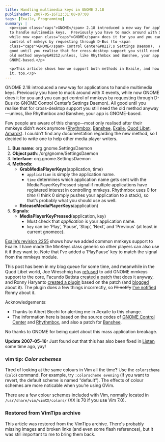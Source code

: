```yaml
---
title: Handling multimedia keys in GNOME 2.18
publishedAt: 2007-05-16T12:31:00-07:00
tags: [Exaile, Programming]
summary: |
  <p><span class="caps">GNOME</span> 2.18 introduced a new way for applications
  to handle multimedia keys.  Previously you have to muck around with X events,
  while now <span class="caps">GNOME</span> does it for you and you can get
  control of mmkeys by requesting through D-Bus (to <span
  class="caps">GNOME</span> Control Center&#8217;s Settings Daemon).  All
  good until you realise that for cross-desktop support you still need the
  old method anyway&#8212;unless, like Rhythmbox and Banshee, your app is
  GNOME-based.</p>

  <p>This article shows how we support both methods in Exaile, and how you can do
  it, too.</p>
---
```

<p><span class="caps">GNOME</span> 2.18 introduced a new way for applications
to handle multimedia keys.  Previously you have to muck around with X events,
while now <span class="caps">GNOME</span> does it for you and you can get
control of mmkeys by requesting through D-Bus (to <span
class="caps">GNOME</span> Control Center&#8217;s Settings Daemon).  All
good until you realise that for cross-desktop support you still need the
old method anyway&#8212;unless, like Rhythmbox and Banshee, your app is
GNOME-based.</p>

<p>Few people are aware of this change&#8212;most only realised after their
mmkeys didn&#8217;t work anymore (<a
href="https://bugs.launchpad.net/ubuntu/+source/rhythmbox/+bug/32917">Rhythmbox</a>,
<a href="http://bugzilla.gnome.org/show_bug.cgi?id=395433">Banshee</a>, <a
href="http://www.exaile.org/trac/ticket/399">Exaile</a>, <a
href="https://bugs.launchpad.net/ubuntu/+source/quodlibet/+bug/43464/comments/23">Quod
Libet</a>, <a href="http://bugs.kde.org/show_bug.cgi?id=145239">Amarok</a>).  I
couldn&#8217;t find any documentation regarding the new method, so I decided to
write one to help other media player writers.</p>

1. <strong>Bus name</strong>: org.gnome.SettingsDaemon
2. <strong>Object path</strong>: /org/gnome/SettingsDaemon
3. <strong>Interface</strong>: org.gnome.SettingsDaemon
4. <strong>Methods</strong>:
    * <strong>GrabMediaPlayerKeys</strong>(application, time)
        * `application` is simply the application name.
        * `time` determines which application name gets sent with the
          MediaPlayerKeyPressed signal if multiple applications have registered
          interest in controlling mmkeys.  Rhythmbox uses 0 for <em>time</em>
          (I think 0 simply pushes your application to a stack), so
          that&#8217;s probably what you should use as well.
    * <strong>ReleaseMediaPlayerKeys</strong>(application)
5. <strong>Signals</strong>:
    * <strong>MediaPlayerKeyPressed</strong>(application, key)
        * Must check that <em>application</em> is your application name.
        * `key` can be &#8216;Play&#8217;, &#8216;Pause&#8217;,
          &#8216;Stop&#8217;, &#8216;Next&#8217;, and &#8216;Previous&#8217;
          (at least in current gnomecc).

<p><a href="http://exaile.org/trac/changeset/2255">Exaile&#8217;s revision
2255</a> shows how we added common mmkeys support to Exaile.  I have made the
MmKeys class generic so other players can also use it if they want to.  Note
that I&#8217;ve added a &#8216;PlayPause&#8217; key to match the signal from
the mmkeys module.</p>

<p>This post has been in my blog queue for some time, and meanwhile in the Quod
Libet world, Joe Wreschnig has <a
href="https://bugs.launchpad.net/ubuntu/+source/quodlibet/+bug/43464/comments/21">refused</a>
to add <span class="caps">GNOME</span> mmkeys support to the core, Facundo
Batista <a
href="https://bugs.launchpad.net/ubuntu/+source/quodlibet/+bug/43464/comments/23">created
a patch</a> that does it anyway, and Ronny Haryanto <a
href="https://bugs.launchpad.net/ubuntu/+source/quodlibet/+bug/43464/comments/25">created
a plugin</a> based on the patch (and <a
href="http://ronny.haryan.to/archives/2007/05/11/d-bus-multimedia-keys-plugin-for-quod-libet/">blogged</a>
about it).  The plugin does a few things incorrectly, so <del>I&#8217;ll
notify</del> <ins>I&#8217;ve notified</ins> Ronny about it.</p>

<p>Acknowledgements:
<ul>
<li>Thanks to Albert Bicchi for alerting me in #exaile to this change.</li>
<li>The information here is based on the source codes of <a
href="http://svn.gnome.org/viewcvs/gnome-control-center/trunk/gnome-settings-daemon/gnome-settings-dbus.c?view=markup"><span
class="caps">GNOME</span> Control Center</a> and <a
href="http://svn.gnome.org/viewcvs/rhythmbox/trunk/plugins/mmkeys/rb-mmkeys-plugin.c?view=markup">Rhythmbox</a>,
and also a patch for <a
href="http://bugzilla.gnome.org/show_bug.cgi?id=395433#c1">Banshee</a>.</li>
</ul></p>

<p>No thanks to <span class="caps">GNOME</span> for being quiet about this mass
application breakage.</p>

<p><strong>Update 2007-05-16:</strong> Just found out that this has also been
fixed in <a href="http://www.listen-project.org/ticket/606">Listen</a> some
time ago, yay!</p>

<div class='vimtip'>

<h3><b>vim tip:</b> <i>Color schemes</i></h3>

<p>
Tired of looking at the same colours in Vim all the time?  Use the
<code>colorscheme</code> (<code>colo</code>) command.  For example, try
<code>:colorscheme evening</code> (if you want to revert, the default scheme is
named &#8220;default&#8221;).  The effects of colour schemes are more noticable
when you&#8217;re using GVim.

There are a few colour schemes included with Vim, normally located in
<code>/usr/share/vim/vimXX/colors/</code> (XX is 70 if you use Vim 7.0).
</p>

</div>

<div class="restored-from-archive">
  <h3>Restored from VimTips archive</h3>
  <p>
  This article was restored from the VimTips archive. There's probably
  missing images and broken links (and even some flash references), but it
  was still important to me to bring them back.
  </p>
</div>
